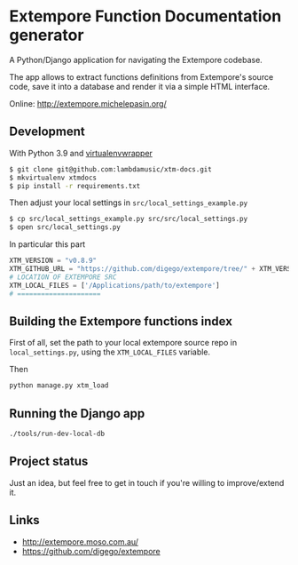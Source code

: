 # Extempore Function Documentation generator

A Python/Django application for navigating the Extempore codebase. 

The app allows to extract functions definitions from Extempore's source code, save it into a database and render it via a simple HTML interface. 

Online: http://extempore.michelepasin.org/


## Development

With Python 3.9 and [virtualenvwrapper](https://virtualenvwrapper.readthedocs.io/en/latest/index.html)

```bash
$ git clone git@github.com:lambdamusic/xtm-docs.git
$ mkvirtualenv xtmdocs
$ pip install -r requirements.txt
```

Then adjust your local settings in `src/local_settings_example.py`

```bash
$ cp src/local_settings_example.py src/src/local_settings.py
$ open src/local_settings.py
```

In particular this part

```python
XTM_VERSION = "v0.8.9"
XTM_GITHUB_URL = "https://github.com/digego/extempore/tree/" + XTM_VERSION
# LOCATION OF EXTEMPORE SRC
XTM_LOCAL_FILES = ['/Applications/path/to/extempore']
# =====================
```

## Building the Extempore functions index

First of all, set the path to your local extempore source repo in `local_settings.py`, using the `XTM_LOCAL_FILES` variable.

Then

```bash
python manage.py xtm_load
```


## Running the Django app

```bash
./tools/run-dev-local-db
```


## Project status

Just an idea, but feel free to get in touch if you're willing to improve/extend it.  


## Links

* http://extempore.moso.com.au/
* https://github.com/digego/extempore
